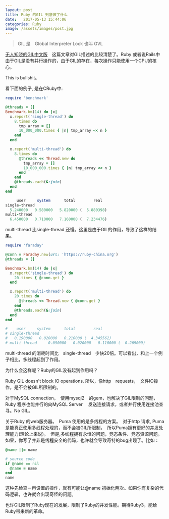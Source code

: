 ```yaml
---
layout: post
title: Ruby 的GIL 到底做了什么
date:   2017-05-13 15:44:06
categories: Ruby
image: /assets/images/post.jpg
---
```


> GIL 是　Global Interpreter Lock 也叫 GVL

[无人知晓的GIL中文版](https://ruby-china.org/topics/28415)　这篇文章对GIL描述的比较清楚了。Ruby 或者说Rails中由于GIL是没有并行操作的，由于GIL的存在，每次操作只能使用一个CPU的核心。

This is bullshit。

看下面的例子, 是在CRuby中:

```ruby
require 'benchmark'

@threads = []
Benchmark.bm(14) do |x|
  x.report('single-thread') do
    8.times do
      tmp_array = []
      10_000_000.times { |n| tmp_array << n }
    end
  end

  x.report('multi-thread') do
    8.times do
      @threads << Thread.new do
        tmp_array = []
        10_000_000.times { |n| tmp_array << n }
      end
    end
    @threads.each(&:join)
  end
end

     user     system      total        real
single-thread
  5.240000   0.580000   5.820000 (  5.880398)
multi-thread
  6.450000   0.710000   7.160000 (  7.234476)

```

multi-thread 比single-thread 还慢。这里是由于GIL的作用，导致了这样的结果。

```ruby
require 'faraday'

@conn = Faraday.new(url: 'https://ruby-china.org')
@threads = []

Benchmark.bm(14) do |x|
  x.report('single-thread') do
    20.times { @conn.get }
  end

  x.report('multi-thread') do
    20.times do
      @threads << Thread.new { @conn.get }
    end
    @threads.each(&:join)
  end
end

#    user     system      total        real
# single-thread
#   0.190000   0.020000   0.210000 (  4.345562)
# multi-thread     0.090000   0.020000   0.110000 (  0.269009)

```
multi-thread 的消耗时间比　single-thread　少快20倍。可以看出，和上一个例子相比，多线程起到了作用。

为什么会这样呢？Ruby的GIL没有起到作用吗？

Ruby GIL doesn't block IO operations. 所以，像http　requests，　文件IO操作，是不会被GIL所限制的。

对于MySQL connection，　使用mysql2　的gem，也解决了GIL限制的问题，Ruby 程序也能并行的向MySQL Server　
发送连接请求，或者并行使用连接池查寻。No GIL。

关于Ruby 的web服务器。　Puma 使用的是多线程的方案。　对于http 请求, Puma　是能真正使用多线程处理的，而不会被GIL所限制，　所以Puma拥有更好的并发处理能力(理论上来说)。　但是,多线程拥有永恒的问题，竞态条件、竞态资源问题。如果，你写了并非是线程安全的代码，也许就会导致奇特的bug出现了。比如：

```ruby
@name ||= name

# source code
if @name == nil
  @name = name
end
name
```
这种先检查－再设置的操作，就有可能让@name 初始化两次。如果你有复杂的代码逻辑，也许就会出现奇怪的问题。

也许GIL限制了Ruby现在的发展，限制了Ruby的并发性能。期待Ruby3，能给Ruby带来新的革命。

 　
